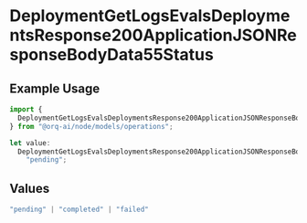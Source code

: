 # DeploymentGetLogsEvalsDeploymentsResponse200ApplicationJSONResponseBodyData55Status

## Example Usage

```typescript
import {
  DeploymentGetLogsEvalsDeploymentsResponse200ApplicationJSONResponseBodyData55Status,
} from "@orq-ai/node/models/operations";

let value:
  DeploymentGetLogsEvalsDeploymentsResponse200ApplicationJSONResponseBodyData55Status =
    "pending";
```

## Values

```typescript
"pending" | "completed" | "failed"
```